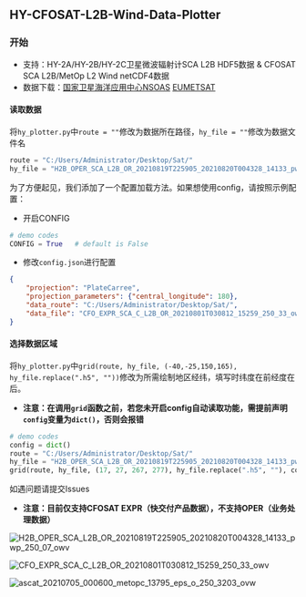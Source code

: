  ## HY-CFOSAT-L2B-Wind-Data-Plotter
 
 ### 开始
 * 支持：HY-2A/HY-2B/HY-2C卫星微波辐射计SCA L2B HDF5数据 & CFOSAT SCA L2B/MetOp L2 Wind netCDF4数据
 * 数据下载：[国家卫星海洋应用中心NSOAS](https://osdds.nsoas.org.cn) [EUMETSAT](https://www.eumetsat.int/)
 
 #### 读取数据
将`hy_plotter.py`中`route = ""`修改为数据所在路径，`hy_file = ""`修改为数据文件名
```py
route = "C:/Users/Administrator/Desktop/Sat/"
hy_file = "H2B_OPER_SCA_L2B_OR_20210819T225905_20210820T004328_14133_pwp_250_07_owv.h5"
```  
为了方便起见，我们添加了一个配置加载方法。如果想使用config，请按照示例配置：
* 开启CONFIG
```py
# demo codes
CONFIG = True   # default is False
```
* 修改`config.json`进行配置
```json
{
    "projection": "PlateCarree",
    "projection_parameters": {"central_longitude": 180},
    "data_route": "C:/Users/Administrator/Desktop/Sat/",
    "data_file": "CFO_EXPR_SCA_C_L2B_OR_20210801T030812_15259_250_33_owv.nc"
}
```
 #### 选择数据区域
 将`hy_plotter.py`中`grid(route, hy_file, (-40,-25,150,165), hy_file.replace(".h5", ""))`修改为所需绘制地区经纬，填写时纬度在前经度在后。
*  ****注意：在调用`grid`函数之前，若您未开启config自动读取功能，需提前声明`config`变量为`dict()`，否则会报错****
 ```py
# demo codes
config = dict()
route = "C:/Users/Administrator/Desktop/Sat/"
hy_file = "H2B_OPER_SCA_L2B_OR_20210819T225905_20210820T004328_14133_pwp_250_07_owv.h5"
grid(route, hy_file, (17, 27, 267, 277), hy_file.replace(".h5", ""), config=config)

 ```
 如遇问题请提交Issues  
 
 *  ****注意：目前仅支持CFOSAT EXPR（快交付产品数据），不支持OPER（业务处理数据）****
 
![H2B_OPER_SCA_L2B_OR_20210819T225905_20210820T004328_14133_pwp_250_07_owv](https://user-images.githubusercontent.com/54111871/130322471-36a3eb55-6f9f-4e08-9635-f46821782d0d.png)

![CFO_EXPR_SCA_C_L2B_OR_20210801T030812_15259_250_33_owv](https://user-images.githubusercontent.com/79071461/130332521-a5f5c0ad-99f2-472f-b9ce-4b9e1280b3ae.png)

![ascat_20210705_000600_metopc_13795_eps_o_250_3203_ovw](https://user-images.githubusercontent.com/79071461/131166619-12ff979c-f48c-4421-bda4-ce3613efacfc.png)
